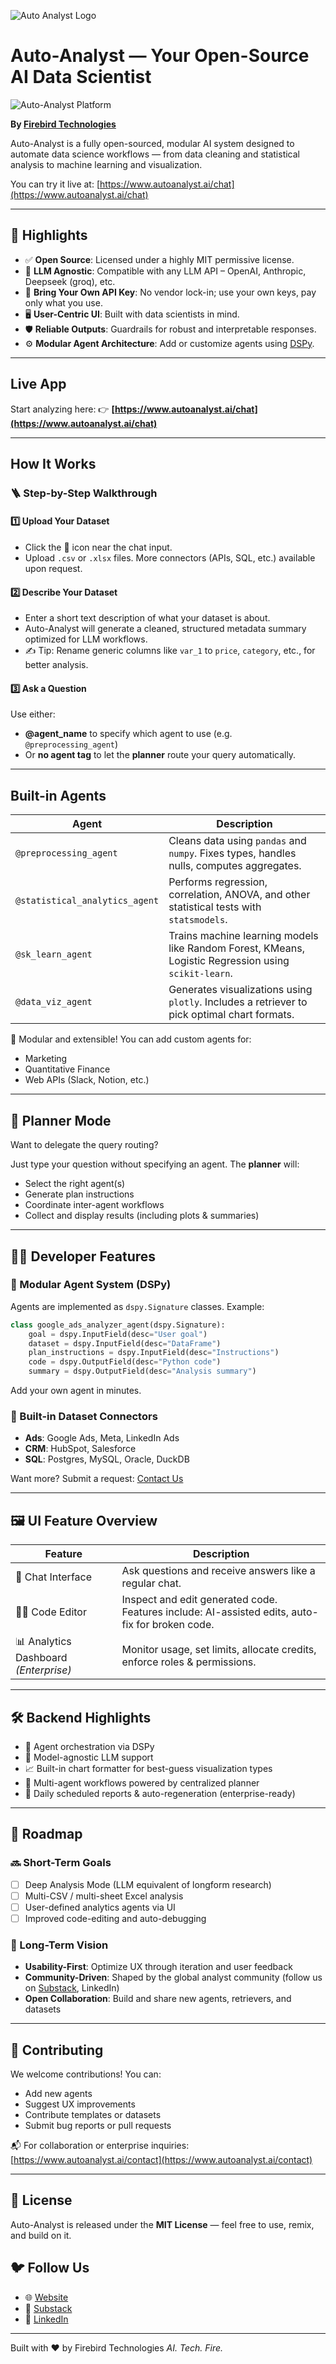 ![Auto Analyst Logo](/auto-analyst-backend/images/auto-analyst%20logo.png)

# Auto-Analyst — Your Open-Source AI Data Scientist

![Auto-Analyst Platform](/auto-analyst-backend/images/Auto-analyst-poster.png)

**By [Firebird Technologies](https://www.firebird-technologies.com)**

Auto-Analyst is a fully open-sourced, modular AI system designed to automate data science workflows — from data cleaning and statistical analysis to machine learning and visualization.

You can try it live at: [https://www.autoanalyst.ai/chat](https://www.autoanalyst.ai/chat)

---

## 🚀 Highlights

* ✅ **Open Source**: Licensed under a highly MIT permissive license.
* 🔄 **LLM Agnostic**: Compatible with any LLM API – OpenAI, Anthropic, Deepseek (groq), etc.
* 💸 **Bring Your Own API Key**: No vendor lock-in; use your own keys, pay only what you use.
* 🖥️ **User-Centric UI**: Built with data scientists in mind.
* 🛡️ **Reliable Outputs**: Guardrails for robust and interpretable responses.
* ⚙️ **Modular Agent Architecture**: Add or customize agents using [DSPy](https://github.com/stanfordnlp/dspy).

---

## Live App

Start analyzing here:
👉 **[https://www.autoanalyst.ai/chat](https://www.autoanalyst.ai/chat)**

---

##  How It Works

### 🪜 Step-by-Step Walkthrough

#### 1️⃣ Upload Your Dataset

* Click the 📎 icon near the chat input.
* Upload `.csv` or `.xlsx` files. More connectors (APIs, SQL, etc.) available upon request.

#### 2️⃣ Describe Your Dataset

* Enter a short text description of what your dataset is about.
* Auto-Analyst will generate a cleaned, structured metadata summary optimized for LLM workflows.
* ✍️ Tip: Rename generic columns like `var_1` to `price`, `category`, etc., for better analysis.

#### 3️⃣ Ask a Question

Use either:

* **@agent\_name** to specify which agent to use (e.g. `@preprocessing_agent`)
* Or **no agent tag** to let the **planner** route your query automatically.

---

##  Built-in Agents

| Agent                          | Description                                                                                          |
| ------------------------------ | ---------------------------------------------------------------------------------------------------- |
| `@preprocessing_agent`         | Cleans data using `pandas` and `numpy`. Fixes types, handles nulls, computes aggregates.             |
| `@statistical_analytics_agent` | Performs regression, correlation, ANOVA, and other statistical tests with `statsmodels`.             |
| `@sk_learn_agent`              | Trains machine learning models like Random Forest, KMeans, Logistic Regression using `scikit-learn`. |
| `@data_viz_agent`              | Generates visualizations using `plotly`. Includes a retriever to pick optimal chart formats.         |

🌟 Modular and extensible! You can add custom agents for:

* Marketing
* Quantitative Finance
* Web APIs (Slack, Notion, etc.)

---

## 💬 Planner Mode

Want to delegate the query routing?

Just type your question without specifying an agent. The **planner** will:

* Select the right agent(s)
* Generate plan instructions
* Coordinate inter-agent workflows
* Collect and display results (including plots & summaries)

---

## 🧑‍💻 Developer Features

### 📁 Modular Agent System (DSPy)

Agents are implemented as `dspy.Signature` classes. Example:

```python
class google_ads_analyzer_agent(dspy.Signature):
    goal = dspy.InputField(desc="User goal")
    dataset = dspy.InputField(desc="DataFrame")
    plan_instructions = dspy.InputField(desc="Instructions")
    code = dspy.OutputField(desc="Python code")
    summary = dspy.OutputField(desc="Analysis summary")
```

Add your own agent in minutes.

### 🔌 Built-in Dataset Connectors

* **Ads**: Google Ads, Meta, LinkedIn Ads
* **CRM**: HubSpot, Salesforce
* **SQL**: Postgres, MySQL, Oracle, DuckDB

Want more? Submit a request: [Contact Us](https://www.autoanalyst.ai/contact)

---

## 🖼️ UI Feature Overview

| Feature                               | Description                                                                                     |
| ------------------------------------- | ----------------------------------------------------------------------------------------------- |
| 💬 Chat Interface                     | Ask questions and receive answers like a regular chat.                                          |
| 🧑‍💻 Code Editor                     | Inspect and edit generated code. Features include: AI-assisted edits, auto-fix for broken code. |
| 📊 Analytics Dashboard *(Enterprise)* | Monitor usage, set limits, allocate credits, enforce roles & permissions.                       |

---

## 🛠 Backend Highlights

* 🔧 Agent orchestration via DSPy
* 🧠 Model-agnostic LLM support
* 📈 Built-in chart formatter for best-guess visualization types
* 📂 Multi-agent workflows powered by centralized planner
* 🔄 Daily scheduled reports & auto-regeneration (enterprise-ready)

---

## 📅 Roadmap

### 🔜 Short-Term Goals

* [ ] Deep Analysis Mode (LLM equivalent of longform research)
* [ ] Multi-CSV / multi-sheet Excel analysis
* [ ] User-defined analytics agents via UI
* [ ] Improved code-editing and auto-debugging

### 🔭 Long-Term Vision

* **Usability-First**: Optimize UX through iteration and user feedback
* **Community-Driven**: Shaped by the global analyst community (follow us on [Substack](https://firebirdtech.substack.com), LinkedIn)
* **Open Collaboration**: Build and share new agents, retrievers, and datasets

---

## 🧩 Contributing

We welcome contributions! You can:

* Add new agents
* Suggest UX improvements
* Contribute templates or datasets
* Submit bug reports or pull requests

📬 For collaboration or enterprise inquiries: [https://www.autoanalyst.ai/contact](https://www.autoanalyst.ai/contact)

---

## 📄 License

Auto-Analyst is released under the **MIT License** — feel free to use, remix, and build on it.


## 🐦 Follow Us

* 🌐 [Website](https://www.autoanalyst.ai)
* 📰 [Substack](https://firebirdtech.substack.com)
* 💼 [LinkedIn](https://www.linkedin.com/company/firebird-technologies/)

---

Built with ❤️ by Firebird Technologies
*AI. Tech. Fire.*

